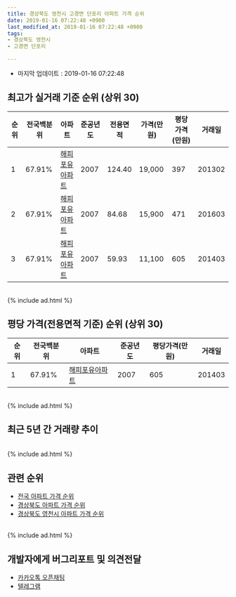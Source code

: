 ```yaml
---
title: 경상북도 영천시 고경면 단포리 아파트 가격 순위
date: 2019-01-16 07:22:48 +0900
last_modified_at: 2019-01-16 07:22:48 +0900
tags:
- 경상북도 영천시
- 고경면 단포리

---
```


* 마지막 업데이트 : 2019-01-16 07:22:48

## 최고가 실거래 기준 순위 (상위 30)


|순위|전국백분위|아파트|준공년도|전용면적|가격(만원)|평당가격(만원)|거래일|
|---|---|---|---|---|---|---|---|
|1|67.91%|[해피포유아파트](https://search.naver.com/search.naver?query=%EA%B2%BD%EC%83%81%EB%B6%81%EB%8F%84+%EC%98%81%EC%B2%9C%EC%8B%9C+%EA%B3%A0%EA%B2%BD%EB%A9%B4+%EB%8B%A8%ED%8F%AC%EB%A6%AC+%ED%95%B4%ED%94%BC%ED%8F%AC%EC%9C%A0%EC%95%84%ED%8C%8C%ED%8A%B8)|2007|124.40|19,000|397|201302|
|2|67.91%|[해피포유아파트](https://search.naver.com/search.naver?query=%EA%B2%BD%EC%83%81%EB%B6%81%EB%8F%84+%EC%98%81%EC%B2%9C%EC%8B%9C+%EA%B3%A0%EA%B2%BD%EB%A9%B4+%EB%8B%A8%ED%8F%AC%EB%A6%AC+%ED%95%B4%ED%94%BC%ED%8F%AC%EC%9C%A0%EC%95%84%ED%8C%8C%ED%8A%B8)|2007|84.68|15,900|471|201603|
|3|67.91%|[해피포유아파트](https://search.naver.com/search.naver?query=%EA%B2%BD%EC%83%81%EB%B6%81%EB%8F%84+%EC%98%81%EC%B2%9C%EC%8B%9C+%EA%B3%A0%EA%B2%BD%EB%A9%B4+%EB%8B%A8%ED%8F%AC%EB%A6%AC+%ED%95%B4%ED%94%BC%ED%8F%AC%EC%9C%A0%EC%95%84%ED%8C%8C%ED%8A%B8)|2007|59.93|11,100|605|201403|


<br>
{% include ad.html %}
<br>

## 평당 가격(전용면적 기준) 순위 (상위 30)


|순위|전국백분위|아파트|준공년도|평당가격(만원)|거래일|
|---|---|---|---|---|---|
|1|67.91%|[해피포유아파트](https://search.naver.com/search.naver?query=%EA%B2%BD%EC%83%81%EB%B6%81%EB%8F%84+%EC%98%81%EC%B2%9C%EC%8B%9C+%EA%B3%A0%EA%B2%BD%EB%A9%B4+%EB%8B%A8%ED%8F%AC%EB%A6%AC+%ED%95%B4%ED%94%BC%ED%8F%AC%EC%9C%A0%EC%95%84%ED%8C%8C%ED%8A%B8)|2007|605|201403|


<br>
{% include ad.html %}
<br>

## 최근 5년 간 거래량 추이


<div style="width:100%;">
    <canvas id="deal_progress" height="250"></canvas>
</div>

<script>
new Chart(document.getElementById("deal_progress"), {
    type: 'line',
    data: {
        labels: ['201401','201402','201403','201404','201405','201406','201407','201408','201409','201410','201411','201412','201501','201502','201503','201504','201505','201506','201507','201508','201509','201510','201511','201512','201601','201602','201603','201604','201605','201606','201607','201608','201609','201610','201611','201612','201701','201702','201703','201704','201705','201706','201707','201708','201709','201710','201711','201712','201801','201802','201803','201804','201805','201806','201807','201808','201809','201810','201811','201812','201901'],
        datasets: [{
            label: '실거래 수',
            pointRadius: 1,
            data: [0, 1, 2, 0, 2, 2, 1, 0, 0, 0, 1, 5, 1, 0, 1, 0, 0, 1, 1, 0, 0, 0, 0, 1, 0, 0, 1, 0, 2, 0, 0, 1, 1, 0, 0, 0, 0, 0, 0, 0, 0, 0, 0, 0, 1, 0, 0, 1, 0, 0, 0, 0, 0, 0, 1, 0, 0, 0, 0, 0, 0],
            borderColor: "rgba(255, 201, 14, 1)",
            backgroundColor: "rgba(255, 201, 14, 0.5)",
            fill: true,
        }]
    },
    options: {
        responsive: true,
        title: {
            display: true,
            text: '5년간 거래량 추이'
        },
        tooltips: {
            mode: 'index',
            intersect: false,
        },
        hover: {
            mode: 'nearest',
            intersect: true
        },
        scales: {
            xAxes: [{
                display: true,
                scaleLabel: {
                    display: true,
                    labelString: '년/월'
                }
            }],
            yAxes: [{
                display: true,
                ticks: {
                    suggestedMin: 0,
                },
                scaleLabel: {
                    display: true,
                    labelString: '실거래 수'
                }
            }]
        }
    }
});

</script>


<br>
{% include ad.html %}
<br>

## 관련 순위

- [전국 아파트 가격 순위](https://inasie.github.io/apt-ranking/전국)
- [경상북도 아파트 가격 순위](https://inasie.github.io/apt-ranking/경상북도)
- [경상북도 영천시 아파트 가격 순위](https://inasie.github.io/apt-ranking/경상북도-영천시)


<br>
{% include ad.html %}
<br>

## 개발자에게 버그리포트 및 의견전달

- [카카오톡 오픈채팅](https://open.kakao.com/o/gLJUAP4)
- [텔레그램](https://t.me/inasie)

